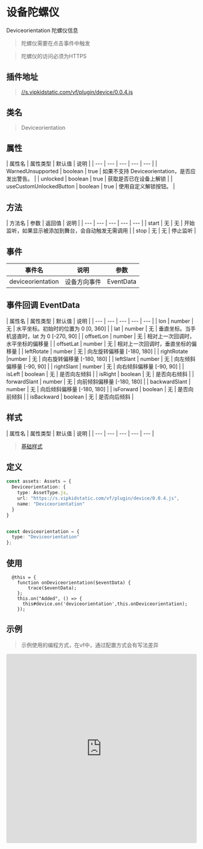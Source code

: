 # 设备陀螺仪


Deviceorientation 陀螺仪信息

> 陀螺仪需要在点击事件中触发

> 陀螺仪的访问必须为HTTPS

## 插件地址

> [//s.vipkidstatic.com/vf/plugin/device/0.0.4.js]()

## 类名
> Deviceorientation 

## 属性

| 属性名 | 属性类型 | 默认值 | 说明 |
| --- | --- | --- | --- | --- |
| WarnedUnsupported | boolean | true | 如果不支持 Deviceorientation，是否应发出警告。 |
| unlocked | boolean | true | 获取是否已在设备上解锁 |
| useCustomUnlockedButton | boolean | true | 使用自定义解锁按钮。 |


## 方法

| 方法名 | 参数 | 返回值 | 说明 |
| --- | --- | --- | --- | --- |
| start | 无 | 无 | 开始监听，如果显示被添加到舞台，会自动触发无需调用 |
| stop | 无 | 无 | 停止监听 |


## 事件

| 事件名  | 说明 | 参数 |
| --- | --- | --- |
| deviceorientation | 设备方向事件 | EventData |

## 事件回调 EventData

| 属性名 | 属性类型 | 默认值 | 说明 |
| --- | --- | --- | --- | --- |
| lon | number | 无 | 水平坐标。初始时的位置为 0 [0, 360] |
| lat | number | 无 | 垂直坐标。当手机竖直时，lat 为 0  [-270, 90] |
| offsetLon | number | 无 | 相对上一次回调时，水平坐标的偏移量 |
| offsetLat | number | 无 | 相对上一次回调时，垂直坐标的偏移量 |
| leftRotate | number | 无 | 向左旋转偏移量 [-180, 180] |
| rightRotate |number | 无 | 向右旋转偏移量 [-180, 180] |
| leftSlant | number | 无 | 向左倾斜偏移量 [-90, 90] |
| rightSlant | number | 无 | 向右倾斜偏移量 [-90, 90] |
| isLeft | boolean | 无 | 是否向左倾斜 |
| isRight | boolean | 无 | 是否向右倾斜 |
| forwardSlant | number | 无 | 向前倾斜偏移量 [-180, 180] |
| backwardSlant | number | 无 | 向后倾斜偏移量 [-180, 180] |
| isForward | boolean | 无 | 是否向前倾斜 |
| isBackward | boolean | 无 | 是否向后倾斜 |

## 样式

| 属性名 | 属性类型 | 默认值 | 说明 |
| --- | --- | --- | --- | --- |



> [基础样式](/handbook/style.html#样式)

## 定义
``` typescript
const assets: Assets = {
  Deviceorientation: {
    type: AssetType.js,
    url: "https://s.vipkidstatic.com/vf/plugin/device/0.0.4.js",
    name: "Deviceorientation"
  }
}


const deviceorientation = {
  type: "Deviceorientation"
};

```

## 使用

```
  @this = {
    function onDeviceorientation($eventData) {
        trace($eventData);
    };
    this.on("Added", () => {
      this#device.on('deviceorientation',this.onDeviceorientation);
    });
```

## 示例

> 示例使用的编程方式，在vf中，通过配置方式会有写法差异

<iframe src="https://codesandbox.io/embed/deviceexample-eprn9?fontsize=14&hidenavigation=1&module=%2Fsrc%2Fcomponents.ts&theme=dark&view=editor"
     style="width:100%; height:500px; border:0; border-radius: 4px; overflow:hidden;"
     title="deviceExample"
     allow="accelerometer; ambient-light-sensor; camera; encrypted-media; geolocation; gyroscope; hid; microphone; midi; payment; usb; vr; xr-spatial-tracking"
     sandbox="allow-forms allow-modals allow-popups allow-presentation allow-same-origin allow-scripts"
   ></iframe>